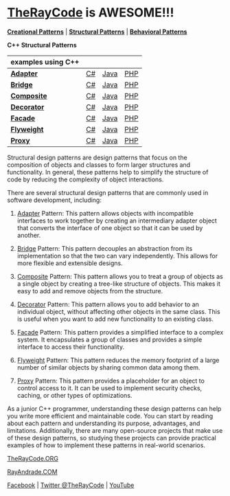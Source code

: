 # [TheRayCode](../../README.md) is AWESOME!!!

**[Creational Patterns](../Creational/README.md)** | **[Structural Patterns](../Structural/README.md)** | **[Behavioral Patterns](../Behavioral/README.md)**

**C++ Structural Patterns**

| examples using C++ | | | |
|----|---|---|---|
|**[Adapter](./Adapter/README.md)**  | [C#](../../Csharp/Structural/Adapter/README.md) | [Java](../../Java/Structural/Adapter/README.md) | [PHP](../../PHP/Structural/Adapter/README.md) |
|**[Bridge](./Bridge/README.md)**  | [C#](../../Csharp/Structural/Bridge/README.md) | [Java](../../Java/Structural/Bridge/README.md) | [PHP](../../PHP/Structural/Bridge/README.md) |
|**[Composite](./Composite/README.md)**  | [C#](../../Csharp/Structural/Composite/README.md) | [Java](../../Java/Structural/Composite/README.md) | [PHP](../../PHP/Structural/Composite/README.md) |
|**[Decorator](./Decorator/README.md)**  | [C#](../../Csharp/Structural/Decorator/README.md) | [Java](../../Java/Structural/Decorator/README.md) | [PHP](../../PHP/Structural/Decorator/README.md) |
|**[Facade](./Facade/README.md)**  | [C#](../../Csharp/Structural/Facade/README.md) | [Java](../../Java/Structural/Facade/README.md) | [PHP](../../PHP/Structural/Facade/README.md) |
|**[Flyweight](./Flyweight/README.md)**  | [C#](../../Csharp/Structural/Flyweight/README.md) | [Java](../../Java/Structural/Flyweight/README.md) | [PHP](../../PHP/Structural/Flyweight/README.md) |
|**[Proxy](./Proxy/README.md)**  | [C#](../../Csharp/Structural/Proxy/README.md) | [Java](../../Java/Structural/Proxy/README.md) | [PHP](../../PHP/Structural/Proxy/README.md) |

Structural design patterns are design patterns that focus on the composition of objects and classes to form larger structures and functionality. In general, these patterns help to simplify the structure of code by reducing the complexity of object interactions.

There are several structural design patterns that are commonly used in software development, including:

1. [Adapter](./Adapter/README.md) Pattern: This pattern allows objects with incompatible interfaces to work together by creating an intermediary adapter object that converts the interface of one object so that it can be used by another.

2. [Bridge](./Bridge/README.md) Pattern: This pattern decouples an abstraction from its implementation so that the two can vary independently. This allows for more flexible and extensible designs.

3. [Composite](./Composite/README.md) Pattern: This pattern allows you to treat a group of objects as a single object by creating a tree-like structure of objects. This makes it easy to add and remove objects from the structure.

4. [Decorator](./Decorator/README.md) Pattern: This pattern allows you to add behavior to an individual object, without affecting other objects in the same class. This is useful when you want to add new functionality to an existing class.

5. [Facade](./Facade/README.md) Pattern: This pattern provides a simplified interface to a complex system. It encapsulates a group of classes and provides a simple interface to access their functionality.

6. [Flyweight](./Flyweight/README.md) Pattern: This pattern reduces the memory footprint of a large number of similar objects by sharing common data among them.

7. [Proxy](./Proxy/README.md) Pattern: This pattern provides a placeholder for an object to control access to it. It can be used to implement security checks, caching, or other types of optimizations.

As a junior C++ programmer, understanding these design patterns can help you write more efficient and maintainable code. You can start by reading about each pattern and understanding its purpose, advantages, and limitations. Additionally, there are many open-source projects that make use of these design patterns, so studying these projects can provide practical examples of how to implement these patterns in real-world scenarios.

[TheRayCode.ORG](https://www.TheRayCode.org)

[RayAndrade.COM](https://www.RayAndrade.com)

[Facebook](https://www.facebook.com/TheRayCode/) | [Twitter @TheRayCode](https://www.twitter.com/TheRayCode/) | [YouTube](https://www.youtube.com/TheRayCode/)
